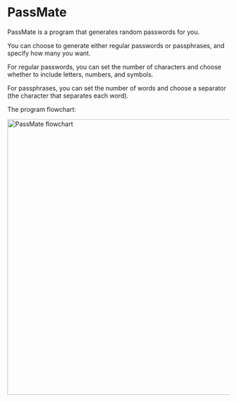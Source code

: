 # PassMate

PassMate is a program that generates random passwords for you.

You can choose to generate either regular passwords or passphrases, and specify how many you want.

For regular passwords, you can set the number of characters and choose whether to include letters, numbers, and symbols.

For passphrases, you can set the number of words and choose a separator (the character that separates each word).

The program flowchart:

<img width="1070" height="623" alt="PassMate flowchart" src="https://github.com/user-attachments/assets/7e8dde01-dbaf-4fb3-a937-2aba3fca8907" />
